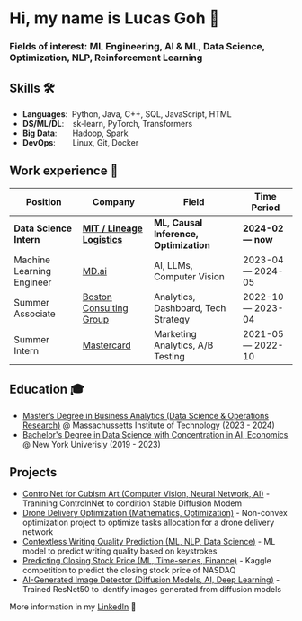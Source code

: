 # Hi, my name is Lucas Goh 🤗

### **Fields of interest**: ML Engineering, AI & ML, Data Science, Optimization, NLP, Reinforcement Learning

## Skills 🛠️
- **Languages**:&nbsp;                         Python, Java, C++, SQL, JavaScript, HTML
- **DS/ML/DL**:  &nbsp;&nbsp;                  sk-learn, PyTorch, Transformers
- **Big Data**: &nbsp;&nbsp;&nbsp;&nbsp;&nbsp; Hadoop, Spark
- **DevOps**:    &nbsp;&nbsp;&nbsp;&nbsp;      Linux, Git, Docker

## Work experience 👔
| Position            | Company                                             | Field                            | Time Period       |
| ----------------------- | --------------------------                          | -------------------------------- | ----------------- |
| **Data Science Intern** | **[MIT / Lineage Logistics](https://www.onelineage.com/)** | **ML, Causal Inference, Optimization**  | **2024-02 — now** |
| Machine Learning Engineer | [MD.ai](https://md.ai/)                    | AI, LLMs, Computer Vision           | 2023-04 — 2024-05 |
| Summer Associate        | [Boston Consulting Group](https://www.bcg.com/)     | Analytics, Dashboard, Tech Strategy        | 2022-10 — 2023-04 |
| Summer Intern           | [Mastercard](https://www.mastercard.us/en-us.html)  | Marketing Analytics, A/B Testing | 2021-05 — 2022-10 |

## Education 🎓
- [Master’s Degree in Business Analytics (Data Science & Operations Research)](https://cdn.cdo.mit.edu/wp-content/uploads/sites/67/2024/04/MBAn-Employment-Report-2023.pdf) @ Massachussetts Institute of Technology (2023 - 2024)
- [Bachelor's Degree in Data Science with Concentration in AI, Economics](https://bulletins.nyu.edu/undergraduate/arts-science/programs/data-science-ba/#curriculumtext) @ New York Univerisiy (2019 - 2023)

## Projects 
- [ControlNet for Cubism Art (Computer Vision, Neural Network, AI)](https://github.com/zwg210/controlnet-sm/blob/main/training_controlnet_for_cubism_art_final_report-compressed.pdf) - Tranining ControlnNet to condition Stable Diffusion Modem
- [Drone Delivery Optimization (Mathematics, Optimization)](https://github.com/zwg210/drone_delivery_optimization/blob/main/drone_delivery_optimization_vFinal.pdf) - Non-convex optimization project to optimize tasks allocation for a drone delivery network
- [Contextless Writing Quality Prediction (ML, NLP, Data Science)](https://github.com/zwg210/contextless-writing-quality-prediction/blob/main/Writing%20Quality%20Prediction_Final_Report.pdf) - ML model to predict writing quality based on keystrokes
- [Predicting Closing Stock Price (ML, Time-series, Finance)](https://github.com/zwg210/closing-stock-price-prediction/blob/main/NASDAQ_Closing_Stock_Price_Prediction_Report_vFinal.pdf) - Kaggle competition to predict the closing stock price of NASDAQ
- [AI-Generated Image Detector (Diffusion Models, AI, Deep Learning)](https://github.com/zwg210/ai-images-detector/blob/main/AI-Generated%20Image%20Detector_vFinal.pdf) - Trained ResNet50 to identify images generated from diffusion models

More information in my [LinkedIn](https://www.linkedin.com/in/lucas-goh/) 🚀

